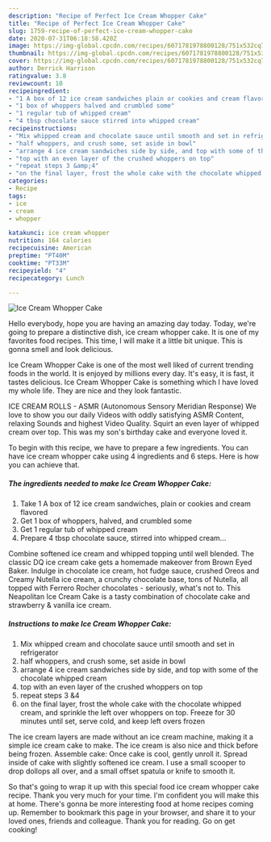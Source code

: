 ```yaml
---
description: "Recipe of Perfect Ice Cream Whopper Cake"
title: "Recipe of Perfect Ice Cream Whopper Cake"
slug: 1759-recipe-of-perfect-ice-cream-whopper-cake
date: 2020-07-31T06:18:58.420Z
image: https://img-global.cpcdn.com/recipes/6071781978800128/751x532cq70/ice-cream-whopper-cake-recipe-main-photo.jpg
thumbnail: https://img-global.cpcdn.com/recipes/6071781978800128/751x532cq70/ice-cream-whopper-cake-recipe-main-photo.jpg
cover: https://img-global.cpcdn.com/recipes/6071781978800128/751x532cq70/ice-cream-whopper-cake-recipe-main-photo.jpg
author: Derrick Harrison
ratingvalue: 3.8
reviewcount: 10
recipeingredient:
- "1 A box of 12 ice cream sandwiches plain or cookies and cream flavored"
- "1 box of whoppers halved and crumbled some"
- "1 regular tub of whipped cream"
- "4 tbsp chocolate sauce stirred into whipped cream"
recipeinstructions:
- "Mix whipped cream and chocolate sauce until smooth and set in refrigerator"
- "half whoppers, and crush some, set aside in bowl"
- "arrange 4 ice cream sandwiches side by side, and top with some of the chocolate whipped cream"
- "top with an even layer of the crushed whoppers on top"
- "repeat steps 3 &amp;4"
- "on the final layer, frost the whole cake with the chocolate whipped cream, and sprinkle the left over whoppers on top. Freeze for 30 minutes until set, serve cold, and keep left overs frozen"
categories:
- Recipe
tags:
- ice
- cream
- whopper

katakunci: ice cream whopper 
nutrition: 164 calories
recipecuisine: American
preptime: "PT40M"
cooktime: "PT33M"
recipeyield: "4"
recipecategory: Lunch

---
```



![Ice Cream Whopper Cake](https://img-global.cpcdn.com/recipes/6071781978800128/751x532cq70/ice-cream-whopper-cake-recipe-main-photo.jpg)

Hello everybody, hope you are having an amazing day today. Today, we're going to prepare a distinctive dish, ice cream whopper cake. It is one of my favorites food recipes. This time, I will make it a little bit unique. This is gonna smell and look delicious.

Ice Cream Whopper Cake is one of the most well liked of current trending foods in the world. It is enjoyed by millions every day. It's easy, it is fast, it tastes delicious. Ice Cream Whopper Cake is something which I have loved my whole life. They are nice and they look fantastic.

ICE CREAM ROLLS - ASMR (Autonomous Sensory Meridian Response) We love to show you our daily Videos with oddly satisfying ASMR Content, relaxing Sounds and highest Video Quality. Squirt an even layer of whipped cream over top. This was my son&#39;s birthday cake and everyone loved it.


To begin with this recipe, we have to prepare a few ingredients. You can have ice cream whopper cake using 4 ingredients and 6 steps. Here is how you can achieve that.

<!--inarticleads1-->

##### The ingredients needed to make Ice Cream Whopper Cake:

1. Take 1 A box of 12 ice cream sandwiches, plain or cookies and cream flavored
1. Get 1 box of whoppers, halved, and crumbled some
1. Get 1 regular tub of whipped cream
1. Prepare 4 tbsp chocolate sauce, stirred into whipped cream...


Combine softened ice cream and whipped topping until well blended. The classic DQ ice cream cake gets a homemade makeover from Brown Eyed Baker. Indulge in chocolate ice cream, hot fudge sauce, crushed Oreos and Creamy Nutella ice cream, a crunchy chocolate base, tons of Nutella, all topped with Ferrero Rocher chocolates - seriously, what&#39;s not to. This Neapolitan Ice Cream Cake is a tasty combination of chocolate cake and strawberry &amp; vanilla ice cream. 

<!--inarticleads2-->

##### Instructions to make Ice Cream Whopper Cake:

1. Mix whipped cream and chocolate sauce until smooth and set in refrigerator
1. half whoppers, and crush some, set aside in bowl
1. arrange 4 ice cream sandwiches side by side, and top with some of the chocolate whipped cream
1. top with an even layer of the crushed whoppers on top
1. repeat steps 3 &amp;4
1. on the final layer, frost the whole cake with the chocolate whipped cream, and sprinkle the left over whoppers on top. Freeze for 30 minutes until set, serve cold, and keep left overs frozen


The ice cream layers are made without an ice cream machine, making it a simple ice cream cake to make. The ice cream is also nice and thick before being frozen. Assemble cake: Once cake is cool, gently unroll it. Spread inside of cake with slightly softened ice cream. I use a small scooper to drop dollops all over, and a small offset spatula or knife to smooth it. 

So that's going to wrap it up with this special food ice cream whopper cake recipe. Thank you very much for your time. I'm confident you will make this at home. There's gonna be more interesting food at home recipes coming up. Remember to bookmark this page in your browser, and share it to your loved ones, friends and colleague. Thank you for reading. Go on get cooking!
